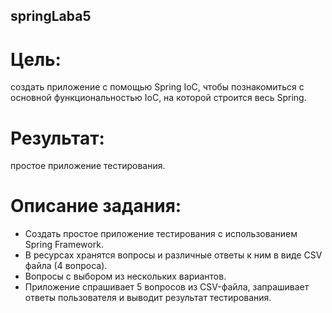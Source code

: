 ## springLaba5
# Цель: 
создать приложение с помощью Spring IoC, чтобы познакомиться с основной функциональностью IoC, на которой строится весь Spring.
# Результат: 
простое приложение тестирования.
# Описание задания:
* Создать простое приложение тестирования с использованием Spring Framework.
* В ресурсах хранятся вопросы и различные ответы к ним в виде CSV файла (4 вопроса).
* Вопросы с выбором из нескольких вариантов.
* Приложение спрашивает 5 вопросов из CSV-файла, запрашивает ответы пользователя и выводит результат тестирования.
